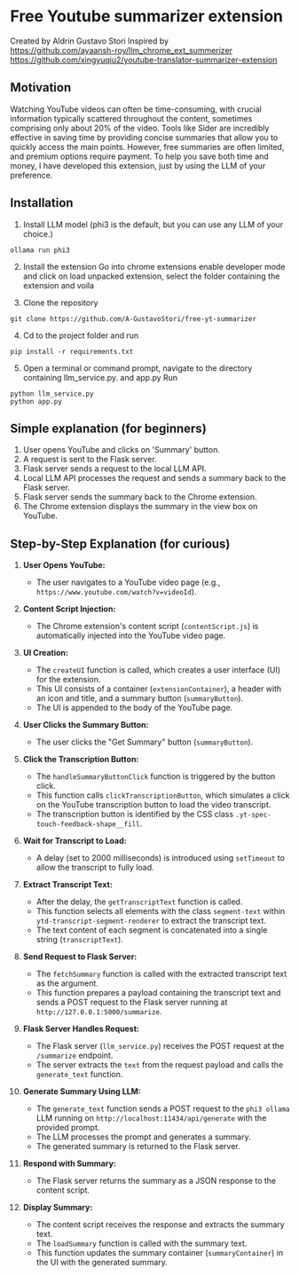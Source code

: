 # Free Youtube summarizer extension

Created by Aldrin Gustavo Stori
Inspired by
<br>
<https://github.com/ayaansh-roy/llm_chrome_ext_summerizer>
<br>
<https://github.com/xingyuqiu2/youtube-translator-summarizer-extension>

## Motivation

Watching YouTube videos can often be time-consuming, with crucial information typically scattered throughout the content, sometimes comprising only about 20% of the video. Tools like Sider are incredibly effective in saving time by providing concise summaries that allow you to quickly access the main points. However, free summaries are often limited, and premium options require payment. To help you save both time and money, I have developed this extension, just by using the LLM of your preference.

## Installation

1. Install LLM model (phi3 is the default, but you can use any LLM of your choice.)

```
ollama run phi3
```

2. Install the extension
Go into chrome extensions enable developer mode and click on load unpacked extension, select the folder containing the extension and voila

3. Clone the repository

```
git clone https://github.com/A-GustavoStori/free-yt-summarizer
```

4. Cd to the project folder and run

```
pip install -r requirements.txt
```

5. Open a terminal or command prompt, navigate to the directory containing llm_service.py. and app.py
Run

```
python llm_service.py
python app.py
```


## Simple explanation (for beginners)
1. User opens YouTube and clicks on 'Summary' button.
2. A request is sent to the Flask server.
3. Flask server sends a request to the local LLM API.
4. Local LLM API processes the request and sends a summary back to the Flask server.
5. Flask server sends the summary back to the Chrome extension.
6. The Chrome extension displays the summary in the view box on YouTube.

## Step-by-Step Explanation (for curious)

1. **User Opens YouTube:**
    
    - The user navigates to a YouTube video page (e.g., `https://www.youtube.com/watch?v=videoId`).

2. **Content Script Injection:**
    
    - The Chrome extension's content script (`contentScript.js`) is automatically injected into the YouTube video page.

3. **UI Creation:**
    
    - The `createUI` function is called, which creates a user interface (UI) for the extension.
    - This UI consists of a container (`extensionContainer`), a header with an icon and title, and a summary button (`summaryButton`).
    - The UI is appended to the body of the YouTube page.

4. **User Clicks the Summary Button:**
    
    - The user clicks the "Get Summary" button (`summaryButton`).

5. **Click the Transcription Button:**
    
    - The `handleSummaryButtonClick` function is triggered by the button click.
    - This function calls `clickTranscriptionButton`, which simulates a click on the YouTube transcription button to load the video transcript.
    - The transcription button is identified by the CSS class `.yt-spec-touch-feedback-shape__fill`.

6. **Wait for Transcript to Load:**
    
    - A delay (set to 2000 milliseconds) is introduced using `setTimeout` to allow the transcript to fully load.

7. **Extract Transcript Text:**
    
    - After the delay, the `getTranscriptText` function is called.
    - This function selects all elements with the class `segment-text` within `ytd-transcript-segment-renderer` to extract the transcript text.
    - The text content of each segment is concatenated into a single string (`transcriptText`).

8. **Send Request to Flask Server:**
    
    - The `fetchSummary` function is called with the extracted transcript text as the argument.
    - This function prepares a payload containing the transcript text and sends a POST request to the Flask server running at `http://127.0.0.1:5000/summarize`.

9. **Flask Server Handles Request:**
    
    - The Flask server (`llm_service.py`) receives the POST request at the `/summarize` endpoint.
    - The server extracts the `text` from the request payload and calls the `generate_text` function.

10. **Generate Summary Using LLM:**
    
    - The `generate_text` function sends a POST request to the `phi3 ollama` LLM running on `http://localhost:11434/api/generate` with the provided prompt.
    - The LLM processes the prompt and generates a summary.
    - The generated summary is returned to the Flask server.

11. **Respond with Summary:**
    
    - The Flask server returns the summary as a JSON response to the content script.

12. **Display Summary:**
    
    - The content script receives the response and extracts the summary text.
    - The `loadSummary` function is called with the summary text.
    - This function updates the summary container (`summaryContainer`) in the UI with the generated summary.


